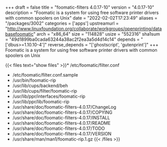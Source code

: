 +++
draft = false
title = "foomatic-filters 4.0.17-10"
version = "4.0.17-10"
description = "Foomatic is a system for using free software printer drivers with common spoolers on Unix"
date = "2022-02-02T17:23:49"
aliases = "/packages/3002"
categories = ['apps']
upstreamurl = "http://www.linuxfoundation.org/collaborate/workgroups/openprinting/databasefoomatic"
arch = "x86_64"
size = "114828"
usize = "552316"
sha1sum = "49d1899ba0cada63244a38ac2f2ea3a5d4d14c14"
depends = "['dbus>=1.10.10-4']"
reverse_depends = "['ghostscript', 'gutenprint']"
+++
Foomatic is a system for using free software printer drivers with common spoolers on Unix

{{< files text="show files" >}}* /etc/foomatic/filter.conf
* /etc/foomatic/filter.conf.sample
* /usr/bin/foomatic-rip
* /usr/lib/cups/backend/beh
* /usr/lib/cups/filter/foomatic-rip
* /usr/lib/ppr/interfaces/foomatic-rip
* /usr/lib/ppr/lib/foomatic-rip
* /usr/share/doc/foomatic-filters-4.0.17/ChangeLog
* /usr/share/doc/foomatic-filters-4.0.17/COPYING
* /usr/share/doc/foomatic-filters-4.0.17/INSTALL
* /usr/share/doc/foomatic-filters-4.0.17/README
* /usr/share/doc/foomatic-filters-4.0.17/TODO
* /usr/share/doc/foomatic-filters-4.0.17/VERSION
* /usr/share/man/man1/foomatic-rip.1.gz
{{< /files >}}